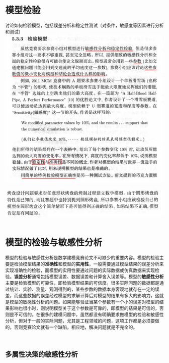 # 模型检验
讨论如何检验模型，包括误差分析和稳定性测试（对条件，敏感度等因素进行分析和测试）
&nbsp;
![模型检验](https://github.com/ICM-MCM/MCM2018/blob/master/3.%20Zhu%20Zhixing/Pictures%20for%20markdown/%E6%A8%A1%E5%9E%8B%E6%A3%80%E9%AA%8C1.JPG)
&nbsp;
![模型检验](https://github.com/ICM-MCM/MCM2018/blob/master/3.%20Zhu%20Zhixing/Pictures%20for%20markdown/%E6%A8%A1%E5%9E%8B%E6%A3%80%E9%AA%8C2.JPG)
&nbsp;
&nbsp;
&nbsp;
# 模型的检验与敏感性分析
模型的检验与敏感性分析是数学建模竞赛论文不可缺少的重要内容。模型的检验主要是检验模型结果的**准确性**和模型的**实用性**，一般需要通过模型结果的误差分析来实现准确性的检验，而模型的实用性要通过问题的实际数据或仿真数据来实现检验。**误差分析**通常包括模型误差、数据误差和计算舍入误差等。模型的**敏感性分析**主要是检验模型的可靠性，即检验模型结果的可信度。很多实际问题的数据都是通过统计、实验、测量、观测得到的，某些参数的数据本身客观地就存在一定的误差，而这些数据的误差经过模型的求解计算后对模型的结果有多大的影响力，这就是模型的敏感性分析的问题。如果能够验证当某个参数有一个小的误差对模型的结果影响也很小时，则说明模型关于这个参数是可靠的，即模型的结果是可信的，否则是不可信的。在很多的建模问题中，虽然都没有明确要求做模型的检验和敏感性分析，但对于一般的实际问题，尤其是工程领域的问题，这项工作都是必须要做的，否则竞赛论文就有一个缺陷，相应地，解决问题就是不完全的。

&nbsp;
&nbsp;
## 多属性决策的敏感性分析
